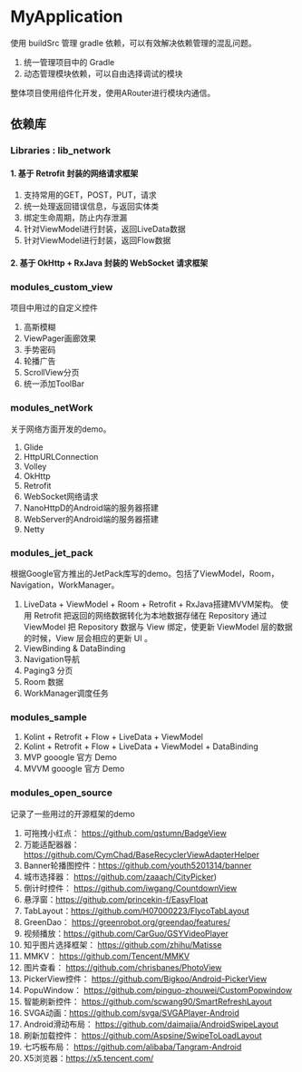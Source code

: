 # MyApplication

使用 buildSrc 管理 gradle 依赖，可以有效解决依赖管理的混乱问题。

1. 统一管理项目中的 Gradle
2. 动态管理模块依赖，可以自由选择调试的模块

整体项目使用组件化开发，使用ARouter进行模块内通信。

## 依赖库

### Libraries : lib_network

#### 1. 基于 Retrofit 封装的网络请求框架

1. 支持常用的GET，POST，PUT，请求
2. 统一处理返回错误信息，与返回实体类
3. 绑定生命周期，防止内存泄漏
4. 针对ViewModel进行封装，返回LiveData数据
4. 针对ViewModel进行封装，返回Flow数据

#### 2. 基于 OkHttp + RxJava 封装的 WebSocket 请求框架

### modules_custom_view

项目中用过的自定义控件

1. 高斯模糊
2. ViewPager画廊效果
3. 手势密码
4. 轮播广告
5. ScrollView分页
6. 统一添加ToolBar

### modules_netWork

关于网络方面开发的demo。

1. Glide
2. HttpURLConnection
3. Volley
4. OkHttp
5. Retrofit
6. WebSocket网络请求
7. NanoHttpD的Android端的服务器搭建
8. WebServer的Android端的服务器搭建
9. Netty

### modules_jet_pack

根据Google官方推出的JetPack库写的demo。包括了ViewModel，Room，Navigation，WorkManager。

1. LiveData + ViewModel + Room + Retrofit + RxJava搭建MVVM架构。
使用 Retrofit 把返回的网络数据转化为本地数据存储在 Repository
通过 ViewModel 把 Repository 数据与 View 绑定，使更新 ViewModel 层的数据的时候，View 层会相应的更新 UI 。
2. ViewBinding & DataBinding
3. Navigation导航
4. Paging3 分页
5. Room 数据
6. WorkManager调度任务

### modules_sample

1. Kolint +  Retrofit + Flow + LiveData + ViewModel
2. Kolint +  Retrofit + Flow + LiveData + ViewModel + DataBinding
3. MVP gooogle 官方 Demo
4. MVVM gooogle 官方 Demo

### modules_open_source

记录了一些用过的开源框架的demo

1. 可拖拽小红点： https://github.com/qstumn/BadgeView
2. 万能适配器器： https://github.com/CymChad/BaseRecyclerViewAdapterHelper
3. Banner轮播图控件：https://github.com/youth5201314/banner
5. 城市选择器： https://github.com/zaaach/CityPicker)
6. 倒计时控件： https://github.com/iwgang/CountdownView
7. 悬浮窗：https://github.com/princekin-f/EasyFloat
8. TabLayout：https://github.com/H07000223/FlycoTabLayout
9. GreenDao： https://greenrobot.org/greendao/features/
10. 视频播放：https://github.com/CarGuo/GSYVideoPlayer
11. 知乎图片选择框架： https://github.com/zhihu/Matisse
12. MMKV： https://github.com/Tencent/MMKV
13. 图片查看： https://github.com/chrisbanes/PhotoView
14. PickerView控件： https://github.com/Bigkoo/Android-PickerView
15. PopuWindow： https://github.com/pinguo-zhouwei/CustomPopwindow
16. 智能刷新控件： https://github.com/scwang90/SmartRefreshLayout
17. SVGA动画：https://github.com/svga/SVGAPlayer-Android
18. Android滑动布局： https://github.com/daimajia/AndroidSwipeLayout
19. 刷新加载控件： https://github.com/Aspsine/SwipeToLoadLayout
20. 七巧板布局： https://github.com/alibaba/Tangram-Android
21. X5浏览器：https://x5.tencent.com/
